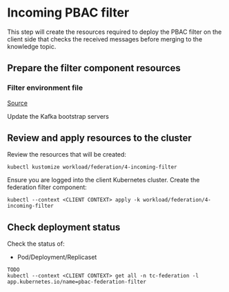 # Incoming PBAC filter

This step will create the resources required to deploy the PBAC filter on the
client side that checks the received messages before merging to the knowledge
topic.

## Prepare the filter component resources

### Filter environment file

[Source](../../workload/federation/4-incoming-filter/patches/config/config.env)

Update the Kafka bootstrap servers

## Review and apply resources to the cluster

Review the resources that will be created:

```
kubectl kustomize workload/federation/4-incoming-filter
```

Ensure you are logged into the client Kubernetes cluster. Create the federation
filter component:

```
kubectl --context <CLIENT CONTEXT> apply -k workload/federation/4-incoming-filter
```

## Check deployment status

Check the status of:

* Pod/Deployment/Replicaset

```
TODO
kubectl --context <CLIENT CONTEXT> get all -n tc-federation -l app.kubernetes.io/name=pbac-federation-filter
```
